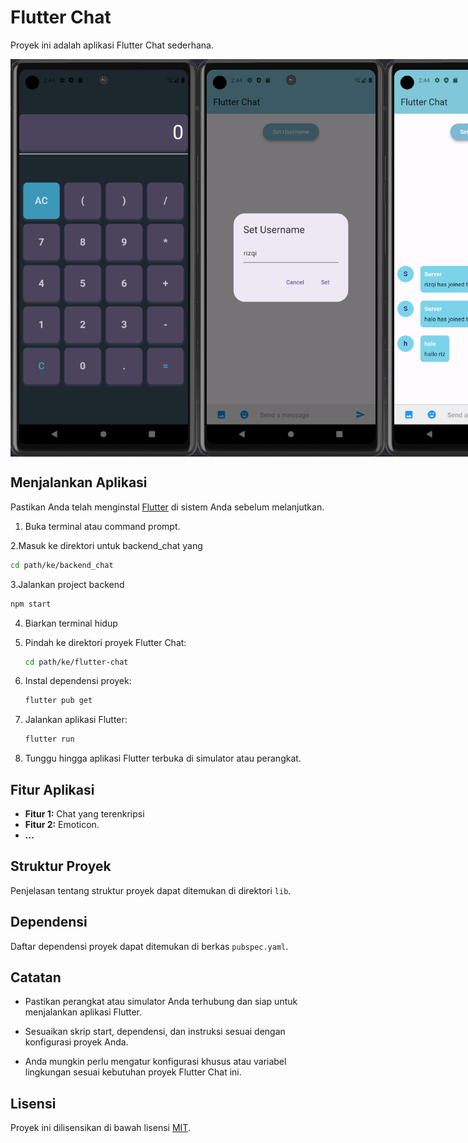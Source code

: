
# Flutter Chat

Proyek ini adalah aplikasi Flutter Chat sederhana.

<div style="display: flex; ">
  <img src="foto/1.png" alt="Screenshot Aplikasi 1" style="width: 300px; height: auto;"/>
  <img src="foto/2.png" alt="Screenshot Aplikasi 2" style="width: 300px; height: auto;"/>
  <img src="foto/3.png" alt="Screenshot Aplikasi 3" style="width: 300px; height: auto;"/>
  <img src="foto/4.png" alt="Screenshot Aplikasi 4" style="width: 300px; height: auto;"/>
  <img src="foto/5.png" alt="Screenshot Aplikasi 5" style="width: 300px; height: auto;"/>
  <img src="foto/6.png" alt="Screenshot Aplikasi 6" style="width: 300px; height: auto;"/>
</div>


## Menjalankan Aplikasi

Pastikan Anda telah menginstal [Flutter](https://flutter.dev/docs/get-started/install) di sistem Anda sebelum melanjutkan.

1. Buka terminal atau command prompt.

2.Masuk ke direktori untuk backend_chat yang
   ```bash
   cd path/ke/backend_chat
   ```

3.Jalankan project backend
   ```bash
   npm start
   ```
4. Biarkan terminal hidup
   
5. Pindah ke direktori proyek Flutter Chat:

   ```bash
   cd path/ke/flutter-chat
   ```

6. Instal dependensi proyek:

   ```bash
   flutter pub get
   ```

7. Jalankan aplikasi Flutter:

   ```bash
   flutter run
   ```

8. Tunggu hingga aplikasi Flutter terbuka di simulator atau perangkat.

## Fitur Aplikasi

- **Fitur 1:** Chat yang terenkripsi
- **Fitur 2:** Emoticon.
- **...**

## Struktur Proyek

Penjelasan tentang struktur proyek dapat ditemukan di direktori `lib`.

## Dependensi

Daftar dependensi proyek dapat ditemukan di berkas `pubspec.yaml`.

## Catatan

- Pastikan perangkat atau simulator Anda terhubung dan siap untuk menjalankan aplikasi Flutter.

- Sesuaikan skrip start, dependensi, dan instruksi sesuai dengan konfigurasi proyek Anda.

- Anda mungkin perlu mengatur konfigurasi khusus atau variabel lingkungan sesuai kebutuhan proyek Flutter Chat ini.

## Lisensi

Proyek ini dilisensikan di bawah lisensi [MIT](LICENSE).

